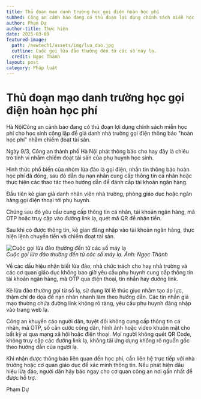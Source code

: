 ```yaml
---
title: Thủ đoạn mạo danh trường học gọi điện hoàn học phí 
subhed: Công an cảnh báo đang có thủ đoạn lợi dụng chính sách miễn học phí cho học sinh công lập để giả danh nhà trường gọi điện thông báo "hoàn học phí" nhằm chiếm đoạt tài sản.
author: Phạm Dự
author-title: Thực hiện
date: 2025-03-09
featured-image: 
  path: /newtech1/assets/img/lua_dao.jpg
  cutline: Cuộc gọi lừa đảo thường đến từ các số máy lạ. 
  credit: Ngọc Thành
layout: post
category: Pháp luật
---
```

# Thủ đoạn mạo danh trường học gọi điện hoàn học phí

Hà NộiCông an cảnh báo đang có thủ đoạn lợi dụng chính sách miễn học phí cho học sinh công lập để giả danh nhà trường gọi điện thông báo "hoàn học phí" nhằm chiếm đoạt tài sản.

Ngày 9/3, Công an thành phố Hà Nội phát thông báo cho hay đây là chiêu trò tinh vi nhằm chiếm đoạt tài sản của phụ huynh học sinh.

Hình thức phổ biến của nhóm lừa đảo là gọi điện, nhắn tin thông báo hoàn học phí đã đóng, sau đó dẫn dụ nạn nhân cung cấp thông tin cá nhân hoặc thực hiện các thao tác theo hướng dẫn để đánh cắp tài khoản ngân hàng.

Đầu tiên kẻ gian giả danh nhân viên nhà trường, phòng giáo dục hoặc ngân hàng gọi điện thoại tới phụ huynh.

Chúng sau đó yêu cầu cung cấp thông tin cá nhân, tài khoản ngân hàng, mã OTP hoặc truy cập vào đường link lạ, quét mã QR để nhận tiền.

Sau khi có được thông tin, kẻ gian đăng nhập vào tài khoản ngân hàng, thực hiện lệnh chuyển tiền và chiếm đoạt tài sản.

![Cuộc gọi lừa đảo thường đến từ các số máy lạ](/newtech1/assets/img/lua_dao.jpg)  
*Cuộc gọi lừa đảo thường đến từ các số máy lạ. Ảnh: Ngọc Thành*  

Về các dấu hiệu nhận biết lừa đảo, nhà chức trách cho hay nhà trường và các cơ quan giáo dục không bao giờ yêu cầu phụ huynh cung cấp thông tin tài khoản ngân hàng, mã OTP qua điện thoại, tin nhắn hay đường link.

Kẻ lừa đảo thường gọi từ số lạ, sử dụng lời lẽ thúc giục nhằm tạo áp lực, thậm chí đe dọa để nạn nhân nhanh làm theo hướng dẫn. Các tin nhắn giả mạo thường chứa đường link không rõ ràng, yêu cầu phụ huynh đăng nhập vào trang web lạ.

Công an khuyến cáo người dân, tuyệt đối không cung cấp thông tin cá nhân, mã OTP, số căn cước công dân, hình ảnh hoặc video khuôn mặt cho bất kỳ ai qua mạng xã hội hoặc điện thoại. Mọi người không quét QR Code, không truy cập các đường link lạ, không tải ứng dụng không rõ nguồn gốc theo hướng dẫn của người lạ.

Khi nhận được thông báo liên quan đến học phí, cần liên hệ trực tiếp với nhà trường hoặc cơ quan giáo dục để xác minh thông tin. Nếu phát hiện dấu hiệu lừa đảo, người dân hãy báo ngay cho cơ quan công an nơi gần nhất để được hỗ trợ.

Phạm Dự
